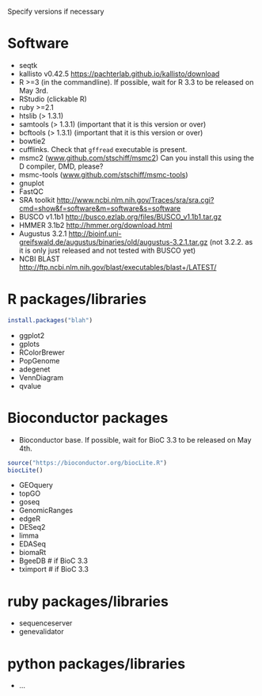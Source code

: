 Specify versions if necessary

# Software
* seqtk
* kallisto v0.42.5 https://pachterlab.github.io/kallisto/download
* R >=3 (in the commandline). If possible, wait for R 3.3 to be released on May 3rd.  
* RStudio (clickable R)
* ruby >=2.1
* htslib (> 1.3.1) 
* samtools (> 1.3.1) (important that it is this version or over)
* bcftools (> 1.3.1) (important that it is this version or over)
* bowtie2
* cufflinks. Check that ```gffread``` executable is present.
* msmc2 (www.github.com/stschiff/msmc2) Can you install this using the D compiler, DMD, please?
* msmc-tools (www.github.com/stschiff/msmc-tools)
* gnuplot
* FastQC
* SRA toolkit http://www.ncbi.nlm.nih.gov/Traces/sra/sra.cgi?cmd=show&f=software&m=software&s=software
* BUSCO v1.1b1 http://busco.ezlab.org/files/BUSCO_v1.1b1.tar.gz
* HMMER 3.1b2 http://hmmer.org/download.html
* Augustus 3.2.1 http://bioinf.uni-greifswald.de/augustus/binaries/old/augustus-3.2.1.tar.gz (not 3.2.2. as it is only just released and not tested with BUSCO yet)
* NCBI BLAST http://ftp.ncbi.nlm.nih.gov/blast/executables/blast+/LATEST/

# R packages/libraries 
```R
install.packages("blah")
```
* ggplot2
* gplots
* RColorBrewer
* PopGenome
* adegenet
* VennDiagram
* qvalue

# Bioconductor packages
* Bioconductor base.  If possible, wait for BioC 3.3 to be released on May 4th.  
```R
source("https://bioconductor.org/biocLite.R")
biocLite()
```
* GEOquery
* topGO
* goseq
* GenomicRanges
* edgeR
* DESeq2
* limma
* EDASeq
* biomaRt
* BgeeDB # if BioC 3.3
* tximport # if BioC 3.3

# ruby packages/libraries
* sequenceserver
* genevalidator


# python packages/libraries
* ...
